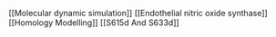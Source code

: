 [[Molecular dynamic simulation]]
[[Endothelial nitric oxide synthase]]
[[Homology Modelling]]
[[S615d And S633d]]
